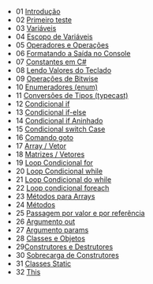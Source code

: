 - 01 [Introdução](aula01/Aula01.cs)
- 02 [Primeiro teste](aula02/)
- 03 [Variáveis](aula03/Aula03.cs)
- 04 [Escopo de Variáveis](aula04/Aula04.cs)
- 05 [Operadores e Operações](aula05/Aula05.cs)
- 06 [Formatando a Saída no Console](aula06/)
- 07 [Constantes em C#](aula07/Aula07.cs)
- 08 [Lendo Valores do Teclado](aula08/Aula08.cs)
- 09 [Operações de Bitwise](aula09/Aula09.cs)
- 10 [Enumeradores (enum)](aula10/Aula10.cs)
- 11 [Conversões de Tipos (typecast)](aula11/Aula11.cs)
- 12 [Condicional if](aula12/Aula12.cs)
- 13 [Condicional if-else](aula13/Aula13.cs)
- 14 [Condicional if Aninhado](aula14/Aula14.cs)
- 15 [Condicional switch Case](aula15/Aula15.cs)
- 16 [Comando goto](aula16/Aula16.cs)
- 17 [Array / Vetor](aula17/Aula17.cs)
- 18 [Matrizes / Vetores](aula18/Aula18.cs)
- 19 [Loop Condicional for](aula19/)
- 20 [Loop Condicional while](aula20/Aula20.cs)
- 21 [Loop Condicional do while](aula21/Aula21.cs)
- 22 [Loop condicional foreach](aula22/Aula2.cs)
- 23 [Métodos para Arrays](aula23/Aula23.cs)
- 24 [Métodos](aula24/)
- 25 [Passagem por valor e por referência](aula25/Aula25.cs)
- 26 [Argumento out](aula26/Aula26.cs)
- 27 [Argumento params](aula27/Aula27.cs)
- 28 [Classes e Objetos](aula28/Aula28.cs)
- 29[Construtores e Destrutores](aula29/Aula29.cs)
- 30 [Sobrecarga de Construtores](aula30/Aula30.cs)
- 31 [Classes Static](aula31/Aula31.cs)
- 32 [This](aula32/Aula32.cs)